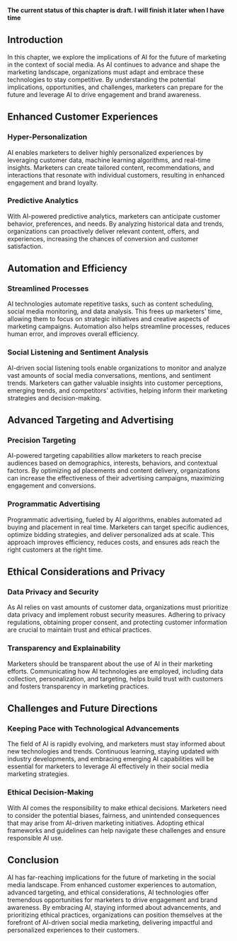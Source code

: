 **The current status of this chapter is draft. I will finish it later when I have time**

Introduction
------------

In this chapter, we explore the implications of AI for the future of marketing in the context of social media. As AI continues to advance and shape the marketing landscape, organizations must adapt and embrace these technologies to stay competitive. By understanding the potential implications, opportunities, and challenges, marketers can prepare for the future and leverage AI to drive engagement and brand awareness.

Enhanced Customer Experiences
-----------------------------

### Hyper-Personalization

AI enables marketers to deliver highly personalized experiences by leveraging customer data, machine learning algorithms, and real-time insights. Marketers can create tailored content, recommendations, and interactions that resonate with individual customers, resulting in enhanced engagement and brand loyalty.

### Predictive Analytics

With AI-powered predictive analytics, marketers can anticipate customer behavior, preferences, and needs. By analyzing historical data and trends, organizations can proactively deliver relevant content, offers, and experiences, increasing the chances of conversion and customer satisfaction.

Automation and Efficiency
-------------------------

### Streamlined Processes

AI technologies automate repetitive tasks, such as content scheduling, social media monitoring, and data analysis. This frees up marketers' time, allowing them to focus on strategic initiatives and creative aspects of marketing campaigns. Automation also helps streamline processes, reduces human error, and improves overall efficiency.

### Social Listening and Sentiment Analysis

AI-driven social listening tools enable organizations to monitor and analyze vast amounts of social media conversations, mentions, and sentiment trends. Marketers can gather valuable insights into customer perceptions, emerging trends, and competitors' activities, helping inform their marketing strategies and decision-making.

Advanced Targeting and Advertising
----------------------------------

### Precision Targeting

AI-powered targeting capabilities allow marketers to reach precise audiences based on demographics, interests, behaviors, and contextual factors. By optimizing ad placements and content delivery, organizations can increase the effectiveness of their advertising campaigns, maximizing engagement and conversions.

### Programmatic Advertising

Programmatic advertising, fueled by AI algorithms, enables automated ad buying and placement in real time. Marketers can target specific audiences, optimize bidding strategies, and deliver personalized ads at scale. This approach improves efficiency, reduces costs, and ensures ads reach the right customers at the right time.

Ethical Considerations and Privacy
----------------------------------

### Data Privacy and Security

As AI relies on vast amounts of customer data, organizations must prioritize data privacy and implement robust security measures. Adhering to privacy regulations, obtaining proper consent, and protecting customer information are crucial to maintain trust and ethical practices.

### Transparency and Explainability

Marketers should be transparent about the use of AI in their marketing efforts. Communicating how AI technologies are employed, including data collection, personalization, and targeting, helps build trust with customers and fosters transparency in marketing practices.

Challenges and Future Directions
--------------------------------

### Keeping Pace with Technological Advancements

The field of AI is rapidly evolving, and marketers must stay informed about new technologies and trends. Continuous learning, staying updated with industry developments, and embracing emerging AI capabilities will be essential for marketers to leverage AI effectively in their social media marketing strategies.

### Ethical Decision-Making

With AI comes the responsibility to make ethical decisions. Marketers need to consider the potential biases, fairness, and unintended consequences that may arise from AI-driven marketing initiatives. Adopting ethical frameworks and guidelines can help navigate these challenges and ensure responsible AI use.

Conclusion
----------

AI has far-reaching implications for the future of marketing in the social media landscape. From enhanced customer experiences to automation, advanced targeting, and ethical considerations, AI technologies offer tremendous opportunities for marketers to drive engagement and brand awareness. By embracing AI, staying informed about advancements, and prioritizing ethical practices, organizations can position themselves at the forefront of AI-driven social media marketing, delivering impactful and personalized experiences to their customers.
